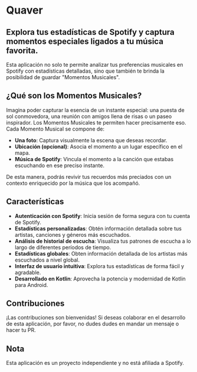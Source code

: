 # Quaver
## Explora tus estadísticas de Spotify y captura momentos especiales ligados a tu música favorita.
Esta aplicación no solo te permite analizar tus preferencias musicales en Spotify con estadísticas detalladas, sino que también te brinda la posibilidad de guardar "Momentos Musicales".

## ¿Qué son los Momentos Musicales?
Imagina poder capturar la esencia de un instante especial: una puesta de sol conmovedora, una reunión con amigos llena de risas o un paseo inspirador. Los Momentos Musicales te permiten hacer precisamente eso.
Cada Momento Musical se compone de:
- **Una foto**: Captura visualmente la escena que deseas recordar.
- **Ubicación (opcional)**: Asocia el momento a un lugar específico en el mapa.
- **Música de Spotify**: Vincula el momento a la canción que estabas escuchando en ese preciso instante.

De esta manera, podrás revivir tus recuerdos más preciados con un contexto enriquecido por la música que los acompañó.

## Características
- **Autenticación con Spotify**: Inicia sesión de forma segura con tu cuenta de Spotify.
- **Estadísticas personalizadas**: Obtén información detallada sobre tus artistas, canciones y géneros más escuchados.
- **Análisis de historial de escucha**: Visualiza tus patrones de escucha a lo largo de diferentes períodos de tiempo.
- **Estadísticas globales**: Obten información detallada de los artistas más escuchados a nivel global.
- **Interfaz de usuario intuitiva**: Explora tus estadísticas de forma fácil y agradable.
- **Desarrollado en Kotlin**: Aprovecha la potencia y modernidad de Kotlin para Android.

## Contribuciones
¡Las contribuciones son bienvenidas! Si deseas colaborar en el desarrollo de esta aplicación, por favor, no dudes dudes en mandar un mensaje o hacer tu PR.

## Nota
Esta aplicación es un proyecto independiente y no está afiliada a Spotify.
